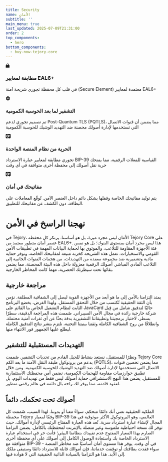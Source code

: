 ```yaml
---
title: Security
name: الأمان
subtitle: ''
main_menu: true
last_updated: 2025-07-09T21:31:00
order: 2
top_components:
  - hero
bottom_components:
  - buy-now-tejory-core
---
```

<div class="feature-list">

<div class="feature-box">
<div class="text-amber-400 mb-4"> <svg width="0.88em" height="1em" class="w-12 h-12" data-icon="fa6-solid:lock">   <symbol id="ai:fa6-solid:lock" viewBox="0 0 448 512"><path fill="currentColor" d="M144 144v48h160v-48c0-44.2-35.8-80-80-80s-80 35.8-80 80m-64 48v-48C80 64.5 144.5 0 224 0s144 64.5 144 144v48h16c35.3 0 64 28.7 64 64v192c0 35.3-28.7 64-64 64H64c-35.3 0-64-28.7-64-64V256c0-35.3 28.7-64 64-64z"></path></symbol><use href="#ai:fa6-solid:lock"></use>  </svg> </div>
<h3>مطابقة لمعايير EAL6+</h3><p>في قلب كل محفظة تجوري شريحة آمنة (Secure Element) معتمدة لمعايير EAL6+</p>
</div>

<div class="feature-box">
<div class="text-amber-400 mb-4"> <svg width="1em" height="1em" class="w-12 h-12" data-icon="fa6-solid:atom">   <symbol id="ai:fa6-solid:atom" viewBox="0 0 512 512"><path fill="currentColor" d="M256 398.8c-11.8 5.1-23.4 9.7-34.9 13.5c16.7 33.8 31 35.7 34.9 35.7s18.1-1.9 34.9-35.7c-11.4-3.9-23.1-8.4-34.9-13.5M446 256c33 45.2 44.3 90.9 23.6 128c-20.2 36.3-62.5 49.3-115.2 43.2c-22 52.1-55.6 84.8-98.4 84.8s-76.4-32.7-98.4-84.8c-52.7 6.1-95-6.8-115.2-43.2C21.7 346.9 33 301.2 66 256c-33-45.2-44.3-90.9-23.6-128c20.2-36.3 62.5-49.3 115.2-43.2C179.6 32.7 213.2 0 256 0s76.4 32.7 98.4 84.8c52.7-6.1 95 6.8 115.2 43.2c20.7 37.1 9.4 82.8-23.6 128m-65.8 67.4c-1.7 14.2-3.9 28-6.7 41.2c31.8 1.4 38.6-8.7 40.2-11.7c2.3-4.2 7-17.9-11.9-48.1q-10.2 9.45-21.6 18.6m-6.7-175.9c2.8 13.1 5 26.9 6.7 41.2q11.4 9.15 21.6 18.6c18.9-30.2 14.2-44 11.9-48.1c-1.6-2.9-8.4-13-40.2-11.7m-82.6-47.8C274.1 65.9 259.9 64 256 64s-18.1 1.9-34.9 35.7c11.4 3.9 23.1 8.4 34.9 13.5c11.8-5.1 23.4-9.7 34.9-13.5m-159 88.9c1.7-14.3 3.9-28 6.7-41.2c-31.8-1.4-38.6 8.7-40.2 11.7c-2.3 4.2-7 17.9 11.9 48.1q10.2-9.45 21.6-18.6m-21.7 116.2C91.4 335 96 348.7 98.3 352.9c1.6 2.9 8.4 13 40.2 11.7c-2.8-13.1-5-26.9-6.7-41.2q-11.4-9.15-21.6-18.6M336 256a80 80 0 1 0-160 0a80 80 0 1 0 160 0m-80-32a32 32 0 1 1 0 64a32 32 0 1 1 0-64"></path></symbol><use href="#ai:fa6-solid:atom"></use>  </svg> </div>
<h3>التشفير لما بعد الحوسبة الكمومية</h3><p>تم تصميم تجوري لدعم Post-Quantum TLS (PQTLS)، مما يضمن أن قنوات الاتصال التي تستخدمها لإدارة أصولك محصنة ضد التهديد الوشيك للحوسبة الكمومية</p>
</div>

<div class="feature-box">
<div class="text-amber-400 mb-4"> <svg width="1.13em" height="1em" class="w-12 h-12" data-icon="fa6-solid:vault">   <symbol id="ai:fa6-solid:vault" viewBox="0 0 576 512"><path fill="currentColor" d="M64 0C28.7 0 0 28.7 0 64v352c0 35.3 28.7 64 64 64h16l16 32h64l16-32h224l16 32h64l16-32h16c35.3 0 64-28.7 64-64V64c0-35.3-28.7-64-64-64zm160 320a80 80 0 1 0 0-160a80 80 0 1 0 0 160m0-240a160 160 0 1 1 0 320a160 160 0 1 1 0-320m256 141.3V336c0 8.8-7.2 16-16 16s-16-7.2-16-16V221.3c-18.6-6.6-32-24.4-32-45.3c0-26.5 21.5-48 48-48s48 21.5 48 48c0 20.9-13.4 38.7-32 45.3"></path></symbol><use href="#ai:fa6-solid:vault"></use>  </svg> </div>
<h3>الحرية من نظام المنصة الواحدة</h3><p>تجوري مطابقة لمعايير عبارة الاسترداد BIP-39 القياسية للمعلات الرقمية، مما يمنحك حرية نقل أصولك إلى محفظة أخرى متوافقة في أي وقت</p>
</div>

<div class="feature-box">
<div class="text-amber-400 mb-4"> <svg width="1.13em" height="1em" class="w-12 h-12" data-icon="fa6-solid:vault">   <symbol id="ai:fa6-solid:vault" viewBox="0 0 576 512"><path fill="currentColor" d="M64 0C28.7 0 0 28.7 0 64v352c0 35.3 28.7 64 64 64h16l16 32h64l16-32h224l16 32h64l16-32h16c35.3 0 64-28.7 64-64V64c0-35.3-28.7-64-64-64zm160 320a80 80 0 1 0 0-160a80 80 0 1 0 0 160m0-240a160 160 0 1 1 0 320a160 160 0 1 1 0-320m256 141.3V336c0 8.8-7.2 16-16 16s-16-7.2-16-16V221.3c-18.6-6.6-32-24.4-32-45.3c0-26.5 21.5-48 48-48s48 21.5 48 48c0 20.9-13.4 38.7-32 45.3"></path></symbol><use href="#ai:fa6-solid:vault"></use>  </svg> </div>
<h3>مفاتيحك في أمان</h3><p>يتم توليد مفاتيحك الخاصة وقفلها بشكل دائم داخل العنصر الآمن. تُوقّع المعاملات على البطاقة، دون الكشف عن مفاتيحك للتطبيق.</p>
</div>

</div>

# **نهجنا الراسخ في الأمن**

في Tejory، الأمان ليس مجرد ميزة، بل هو أساسنا. يرتكز كل محفظة Tejory Core على عنصر أمان متطور معتمد من EAL6+. هذا ليس مجرد أمان بمستوى البنوك؛ بل هو نفس فئة الأجهزة المقاومة للتلاعب، والموثوق بها لحماية البيانات المهمة في تطبيقات الأمن القومي والاستخبارات. تعمل هذه الشريحة كخزنة منيعة لمفاتيحك الخاصة، وتوفر حماية مادية وتشفيرية ضد مجموعة معقدة من التهديدات، من هجمات القنوات الجانبية إلى التلاعب المادي المباشر. أصولك الرقمية معزولة داخل هذه البيئة المحصنة، مما يضمن بقائها تحت سيطرتك الحصرية، مهما كانت المخاطر الخارجية.

## مراجعة خارجية

يمتد التزامنا بالأمن إلى ما هو أبعد من الأجهزة القوية ليصل إلى الشفافية المطلقة. نؤمن بأن الثقة الحقيقية تُكتسب من خلال التحقق المستقل. ولهذا الغرض، يخضع البرنامج الثابت لنظام التشغيل الخاص بنا القائم على JavaCard حاليًا لتدقيق شامل من قِبل شركة خارجية رائدة في مجال الأمن السيبراني. صُممت هذه المراجعة الدقيقة، سطرًا بسطر، لاختبار برمجيتنا وتطبيقاتنا التشفيرية بدقة بحثًا عن أي ثغرات أمنية محتملة. وانطلاقًا من روح الشفافية الكاملة وثقتنا ببنيتنا التحتية، نلتزم بنشر نتائج التدقيق الكاملة ليطلع عليها الجمهور فور الانتهاء منها.

## التهديدات المستقبلية للتشفير

ونظرًا للمستقبل، نستعد بنشاط للجيل القادم من تحديات التشفير. صُممت Tejory Core بدعم من بروتوكول طبقة النقل الآمنة ما بعد الكم (PQTLS)، مما يضمن تحصين قنوات الاتصال التي تستخدمها لإدارة أصولك ضد التهديد الوشيك للحوسبة الكمومية. ومن خلال تطبيق خوارزميات مقاومة للهجمات الكمومية، نضمن أمن محفظتك الاستثمارية للمستقبل. يضمن هذا النهج الاستشرافي حماية أصولك ليس فقط من تهديدات اليوم، بل لعقود قادمة، مما يوفر لك راحة بال دائمة في عالم رقمي متطور.

## أصولك تحت تحكمك، دائماً

الملكية الحقيقية تعني أنك دائمًا متحكم، سواءً معنا أو بدوننا. لهذا السبب، صُممت كل محفظة Tejory وفقًا لمعيار BIP-39 العالمي، وهو البروتوكول الأكثر موثوقية في هذا المجال لإنشاء عبارة استرداد سرية. تُعد هذه العبارة المفتاح الرئيسي لإدارة أموالك، حيث توفر لك نسخة احتياطية ملموسة وغير متصلة بالإنترنت لمحفظتك بالكامل. يضمن التزامنا الصارم بهذا المعيار المفتوح عدم تقييدك بنظامنا البيئي؛ فأنت حر في استخدام عبارة الاسترداد الخاصة بك واستعادة الوصول الكامل إلى أصولك على أي محفظة أخرى متوافقة مع BIP-39 في أي وقت. يوفر هذا مستوى أمان أساسيًا ضد مخاطر المنصة - سواء فقدت بطاقتك أو توقفت خدماتنا، فإن أموالك قابلة للاسترداد دائمًا وستبقى ملكك إلى الأبد. هذا هو التزامنا بالسيادة الذاتية الحقيقية التي لا هوادة فيها.
